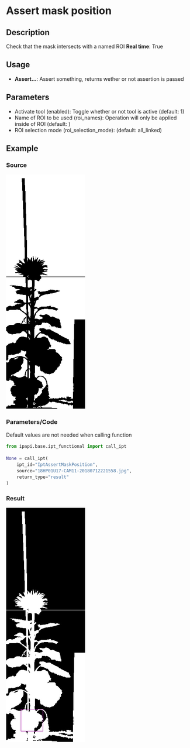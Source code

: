 # Assert mask position

## Description

Check that the mask intersects with a named ROI
**Real time**: True

## Usage

- **Assert...**: Assert something, returns wether or not assertion is passed

## Parameters

- Activate tool (enabled): Toggle whether or not tool is active (default: 1)
- Name of ROI to be used (roi_names): Operation will only be applied inside of ROI (default: )
- ROI selection mode (roi_selection_mode): (default: all_linked)

## Example

### Source

![Source image](images/18HP01U17-CAM11-20180712221558.jpg)

### Parameters/Code

Default values are not needed when calling function

```python
from ipapi.base.ipt_functional import call_ipt

None = call_ipt(
    ipt_id="IptAssertMaskPosition",
    source="18HP01U17-CAM11-20180712221558.jpg",
    return_type="result"
)
```

### Result

![Result image](images/ipt_Assert_mask_position.jpg)
